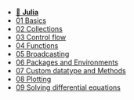 - [🤹 **Julia**](/julia/)
- [01 Basics](01-basics.md)
- [02 Collections](02-collections.md)
- [03 Control flow](03-controlflow.md)
- [04 Functions](04-functions.md)
- [05 Broadcasting]()
- [06 Packages and Environments]()
- [07 Custom datatype and Methods]()
- [08 Plotting]()
- [09 Solving differential equations]()